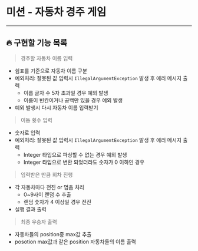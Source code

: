 # 미션 - 자동차 경주 게임

---

## 🔥 구현할 기능 목록

>경주할 자동차 이름 입력
  - 쉼표를 기준으로 자동차 이름 구분
  - 예외처리: 잘못된 값 입력시 `IllegalArgumentException` 발생 후 에러 메시지 출력
    - 이름 글자 수 5자 초과일 경우 예외 발생
    - 이름이 빈칸이거나 공백만 있을 경우 예외 발생
  - 예외 발생시 다시 자동차 이름 입력받기


>이동 횟수 입력
  - 숫자로 입력
  - 예외처리: 잘못된 값 입력시 `IllegalArgumentException` 발생 후 에러 메시지 출력
    - Integer 타입으로 파싱할 수 없는 경우 예외 발생
    - Integer 타입으로 변환 되었더라도 숫자가 0 이하인 경우


>입력받은 만큼 회차 진행
  - 각 자동차마다 전진 or 멈춤 처리
    - 0~9사이 랜덤 수 추출
    - 랜덤 숫자가 4 이상일 경우 전진
  - 실행 결과 출력


>최종 우승자 출력
  - 자동차들의 position중 max값 추출
  - posotion max값과 같은 position 자동차들의 이름 출력